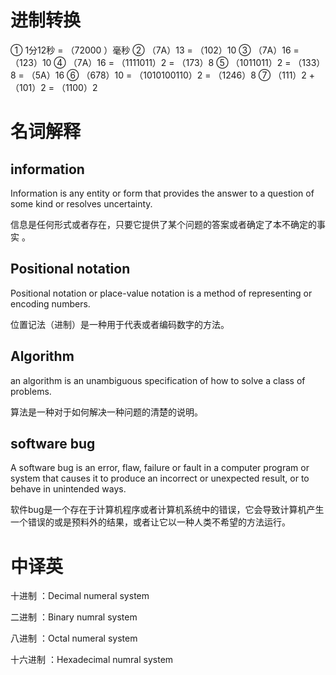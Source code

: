 # 进制转换
① 1分12秒 = （72000 ）毫秒
② （7A）13 = （102）10 
③ （7A）16 = （123）10 
④ （7A）16 = （1111011）2 = （173）8 
⑤ （1011011）2 = （133）8 = （5A）16 
⑥ （678）10 = （1010100110）2 = （1246）8 
⑦ （111）2 + （101）2 = （1100）2

# 名词解释

## information
Information is any entity or form that provides the answer to a question of some kind or resolves uncertainty. 

信息是任何形式或者存在，只要它提供了某个问题的答案或者确定了本不确定的事实 。

## Positional notation
Positional notation or place-value notation is a method of representing or encoding numbers. 

位置记法（进制）是一种用于代表或者编码数字的方法。

## Algorithm
an algorithm  is an unambiguous specification of how to solve a class of problems.

算法是一种对于如何解决一种问题的清楚的说明。

## software bug
A software bug is an error, flaw, failure or fault in a computer program or system that causes it to produce an incorrect or unexpected result, or to behave in unintended ways.

软件bug是一个存在于计算机程序或者计算机系统中的错误，它会导致计算机产生一个错误的或是预料外的结果，或者让它以一种人类不希望的方法运行。

# 中译英
十进制 ：Decimal numeral system

二进制 ：Binary numral system

八进制 ：Octal numeral system

十六进制 ：Hexadecimal numral system
